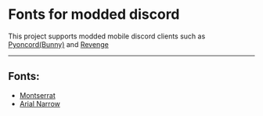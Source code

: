 # Fonts for modded discord 

This project supports modded mobile discord clients such as [Pyoncord(Bunny)](https://github.com/bunny-mod/Bunny) and [Revenge](https://github.com/revenge-mod/revenge-bundle)
_____________
Fonts:
------
- [Montserrat](https://raw.githubusercontent.com/RD-github31/font-test-for-modded-discord/refs/heads/main/test.json)
- [Arial Narrow](https://raw.githubusercontent.com/RD-github31/Fonts-for-mobile-discord-mods/refs/heads/main/ArialNarrow/ArialNarrow.json)
